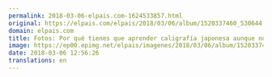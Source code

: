 ```yaml
---
permalink: 2018-03-06-elpais.com-1624533857.html
original: https://elpais.com/elpais/2018/03/06/album/1520337460_530644.html#?ref=rss&format=simple&link=link
domain: elpais.com
title: Fotos: Por qué tienes que aprender caligrafía japonesa aunque no hables japonés
image: https://ep00.epimg.net/elpais/imagenes/2018/03/06/album/1520337460_530644_1520338020_rrss_normal.jpg
date: 2018-03-06 12:56:26
translations: en
---
```


